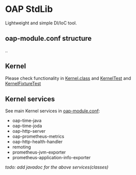 # OAP StdLib

Lightweight and simple DI/IoC tool.<br> 

## oap-module.conf structure
..

## Kernel
Please check functionality in [Kernel.class](oap-stdlib/src/main/java/oap/application/Kernel.java) 
and [KernelTest](oap-stdlib/src/test/java/oap/application/KernelTest.java) and [KernelFixtureTest](oap-stdlib/src/test/java/oap/application/testng/KernelFixtureTest.java)

## Kernel services
See main Kernel services in [oap-module.conf](oap-stdlib/src/main/resources/META-INF/oap-module.conf):
* oap-time-java
* oap-time-joda
* oap-http-server
* oap-prometheus-metrics
* oap-http-health-handler
* remoting
* prometheus-jvm-exporter
* prometheus-application-info-exporter

_todo: add javadoc for the above services(classes)_
